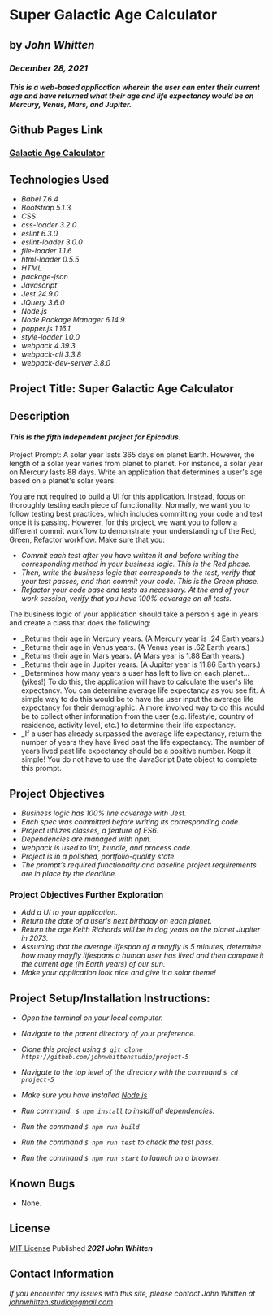 # Super Galactic Age Calculator

## by _**John Whitten**_

### _December 28, 2021_

#### _This is a web-based application wherein the user can enter their current age and have returned what their age and life expectancy would be on Mercury, Venus, Mars, and Jupiter._

## Github Pages Link

### [Galactic Age Calculator ](https://johnwhittenstudio.github.io/project-5/) 

## Technologies Used

- _Babel 7.6.4_
- _Bootstrap 5.1.3_
- _CSS_
- _css-loader 3.2.0_
- _eslint 6.3.0_
- _eslint-loader 3.0.0_
- _file-loader 1.1.6_
- _html-loader 0.5.5_
- _HTML_
- _package-json_
- _Javascript_
- _Jest 24.9.0_
- _JQuery 3.6.0_
- _Node.js_
- _Node Package Manager 6.14.9_
- _popper.js 1.16.1_
- _style-loader 1.0.0_
- _webpack 4.39.3_
- _webpack-cli 3.3.8_
- _webpack-dev-server 3.8.0_

## Project Title: Super Galactic Age Calculator

## Description

#### _This is the fifth independent project for Epicodus._

Project Prompt: A solar year lasts 365 days on planet Earth. However, the length of a solar year varies from planet to planet. For instance, a solar year on Mercury lasts 88 days. Write an application that determines a user's age based on a planet's solar years.

You are not required to build a UI for this application. Instead, focus on thoroughly testing each piece of functionality. Normally, we want you to follow testing best practices, which includes committing your code and test once it is passing. However, for this project, we want you to follow a different commit workflow to demonstrate your understanding of the Red, Green, Refactor workflow. Make sure that you:

- _Commit each test after you have written it and before writing the corresponding method in your business logic. This is the Red phase._
- _Then, write the business logic that corresponds to the test, verify that your test passes, and then commit your code. This is the Green phase._
- _Refactor your code base and tests as necessary. At the end of your work session, verify that you have 100% coverage on all tests._

The business logic of your application should take a person's age in years and create a class that does the following:

- \_Returns their age in Mercury years. (A Mercury year is .24 Earth years.)
- \_Returns their age in Venus years. (A Venus year is .62 Earth years.)
- \_Returns their age in Mars years. (A Mars year is 1.88 Earth years.)
- \_Returns their age in Jupiter years. (A Jupiter year is 11.86 Earth years.)
- \_Determines how many years a user has left to live on each planet… (yikes!) To do this, the application will have to calculate the user's life expectancy. You can determine average life expectancy as you see fit. A simple way to do this would be to have the user input the average life expectancy for their demographic. A more involved way to do this would be to collect other information from the user (e.g. lifestyle, country of residence, activity level, etc.) to determine their life expectancy.
- \_If a user has already surpassed the average life expectancy, return the number of years they have lived past the life expectancy. The number of years lived past life expectancy should be a positive number.
  Keep it simple! You do not have to use the JavaScript Date object to complete this prompt.

## Project Objectives

- _Business logic has 100% line coverage with Jest._
- _Each spec was committed before writing its corresponding code._
- _Project utilizes classes, a feature of ES6._
- _Dependencies are managed with npm._
- _webpack is used to lint, bundle, and process code._
- _Project is in a polished, portfolio-quality state._
- _The prompt’s required functionality and baseline project requirements are in place by the deadline._

### Project Objectives Further Exploration

- _Add a UI to your application._
- _Return the date of a user's next birthday on each planet._
- _Return the age Keith Richards will be in dog years on the planet Jupiter in 2073._
- _Assuming that the average lifespan of a mayfly is 5 minutes, determine how many mayfly lifespans a human user has lived and then compare it the current age (in Earth years) of our sun._
- _Make your application look nice and give it a solar theme!_

## Project Setup/Installation Instructions:

- _Open the terminal on your local computer._

- _Navigate to the parent directory of your preference._

- _Clone this project using ```$ git clone https://github.com/johnwhittenstudio/project-5```_

- _Navigate to the top level of the directory with the command ```$ cd project-5```_

- _Make sure you have installed [Node js](https://nodejs.org/en/)_

- _Run command ``` $ npm install``` to install all dependencies._

- _Run the command ```$ npm run build```_

- _Run the command ```$ npm run test``` to check the test pass._

- _Run the command ```$ npm run start``` to launch on a browser._


## Known Bugs

- None.

## License

[MIT License](https://opensource.org/licenses/MIT) Published _**2021**_ _**John Whitten**_

## Contact Information

_If you encounter any issues with this site, please contact John Whitten at [johnwhitten.studio@gmail.com](mailto:johnwhitten.studio@gmail.com)_
